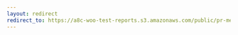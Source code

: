 ```yaml
---
layout: redirect
redirect_to: https://a8c-woo-test-reports.s3.amazonaws.com/public/pr-merge/45556/e2e/index.html
---
```

